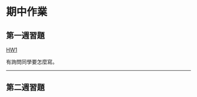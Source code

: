 # 期中作業

## 第一週習題

[HW1](https://github.com/yunuun/_sp/blob/main/03c-compiler3/compiler.c)

有詢問同學要怎麼寫。

---

## 第二週習題

[]()
[]()